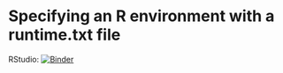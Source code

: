 # Specifying an R environment with a runtime.txt file
RStudio: [![Binder](http://mybinder.org/badge_logo.svg)](http://mybinder.org/v2/gh/ymaouchi/GDPComp/master?urlpath=rstudio)
